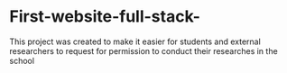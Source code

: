 # First-website-full-stack-
This project was created to make it easier for students and external researchers to  request for permission to conduct their researches in the school 
